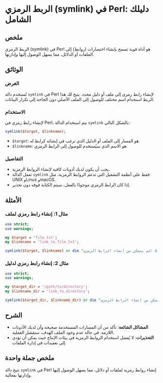 <!--
Meta Description: # الربط الرمزي (symlink) في Perl: دليلك الشامل ## ملخص الربط الرمزي (symlink) في Perl هو أداة قوية تسمح بإنشاء اختصارات (روابط) إلى الملفات أو الدلائل...
Meta Keywords: symlink, perl, إلى, الرمزي, إنشاء
-->

# الربط الرمزي (symlink) في Perl: دليلك الشامل

## ملخص
الربط الرمزي (symlink) في Perl هو أداة قوية تسمح بإنشاء اختصارات (روابط) إلى الملفات أو الدلائل، مما يسهل الوصول إليها وإدارتها.

## الوثائق
### الغرض
تُستخدم دالة `symlink` في Perl لإنشاء رابط رمزي إلى ملف أو دليل محدد. يتيح لك هذا الربط استخدام اسم مختلف للوصول إلى الملف الأصلي دون الحاجة إلى تكرار البيانات.

### الاستخدام
لإنشاء رابط رمزي في Perl، يتم استخدام الدالة `symlink` بالشكل التالي:

```perl
symlink($target, $linkname);
```

- `$target`: هو المسار إلى الملف أو الدليل الذي ترغب في إنشائه كرابط له.
- `$linkname`: هو الاسم الذي سيُستخدم للوصول إلى الرابط الرمزي.

### التفاصيل
- يجب أن يكون لديك أذونات كافية لإنشاء الروابط الرمزية.
- تعمل الدالة `symlink` فقط على أنظمة التشغيل التي تدعم الروابط الرمزية، مثل UNIX وLinux وmacOS.
- إذا كان الرابط الرمزي موجودًا بالفعل، سيتم الكتابة فوقه دون تحذير.

## الأمثلة
### مثال 1: إنشاء رابط رمزي لملف
```perl
use strict;
use warnings;

my $target = 'file.txt';
my $linkname = 'link_to_file.txt';

symlink($target, $linkname) or die "لم يتمكن من إنشاء الرابط الرمزي: $!";
```

### مثال 2: إنشاء رابط رمزي لدليل
```perl
use strict;
use warnings;

my $target_dir = '/path/to/directory';
my $linkname_dir = 'link_to_directory';

symlink($target_dir, $linkname_dir) or die "لم يتمكن من إنشاء الرابط الرمزي: $!";
```

## الشرح
- **المشاكل الشائعة**: تأكد من أن المسارات المستخدمة صحيحة وأن لديك الأذونات اللازمة. في حالة عدم وجود الملف الهدف، ستفشل العملية.
- **التحذيرات**: لا يُفضل استخدام الروابط الرمزية في بيئات الإنتاج حيث يمكن أن تؤدي إلى تعقيدات في إدارة الملفات.

## ملخص جملة واحدة
تتيح دالة `symlink` في Perl إنشاء روابط رمزية لملفات أو دلائل، مما يسهل الوصول إليها وإدارتها بفعالية.